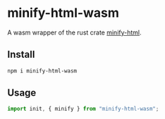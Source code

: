 # minify-html-wasm

A wasm wrapper of the rust crate [minify-html](https://crates.io/crates/minify-html).

## Install

```bash
npm i minify-html-wasm
```

## Usage

```ts
import init, { minify } from "minify-html-wasm";
```
